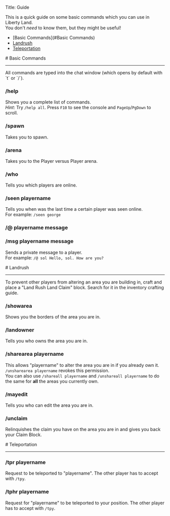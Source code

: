 Title: Guide

This is a quick guide on some basic commands which you can use in Liberty Land.  
You don't *need* to know them, but they might be useful!

* [Basic Commands](#Basic Commands)
* [Landrush](#Landrush)
* [Teleportation](#Teleportation)

<span id="Basic Commands">
# Basic Commands
<hr>
</span>
All commands are typed into the chat window (which opens by default with `t` or `/`).

### /help
Shows you a complete list of commands.  
*Hint*: Try `/help all`. Press `F10` to see the console and `PageUp`/`PgDown` to scroll.

### /spawn
Takes you to spawn.

### /arena
Takes you to the Player versus Player arena.

### /who
Tells you which players are online.

### /seen playername
Tells you when was the last time a certain player was seen online.  
For example: `/seen george`

### /@ playername message
### /msg playername message
Sends a private message to a player.  
For example: `/@ sol Hello, sol. How are you?`



<span id="Landrush">
# Landrush
<hr>
</span>
To prevent other players from altering an area you are building in, craft and place a "Land Rush Land Claim" block. Search for it in the inventory crafting guide.


### /showarea
Shows you the borders of the area you are in.

### /landowner
Tells you who owns the area you are in.

### /sharearea playername
This allows "playername" to alter the area you are in if you already own it.  
`/unsharearea playername` revokes this permission.  
You can also use `/shareall playername` and `/unshareall playername` to do the same for **all** the areas you currently own.

### /mayedit
Tells you who can edit the area you are in.

### /unclaim
Relinquishes the claim you have on the area you are in and gives you back your Claim Block.



<span id="Teleportation">
# Teleportation
<hr>
</span>

### /tpr playername
Request to be teleported to "playername". The other player has to accept with `/tpy`.

### /tphr playername
Request for "playername" to be teleported to your position. The other player has to accept with `/tpy`.
